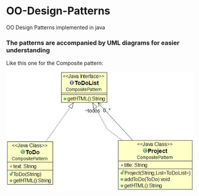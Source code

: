 # OO-Design-Patterns

OO Design Patterns implemented in java

### The patterns are accompanied by UML diagrams for easier understanding

Like this one for the Composite pattern:

![Alt text](CompositePattern/CompositeUML.jpg?raw=true "Pattern's UML diagram")
